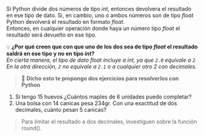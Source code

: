 Si Python divide dos números de tipo _int_, entonces devolvera el resultado en ese tipo de dato.
Si, en cambio, uno o ambos números son de tipo _float_ Python devolverá el resultado en formato _float_.
<br>
Entonces, en cualquier operación donde haya un número tipo _float_ el resultado será devuelto en ese tipo. 

:bulb: **¿Por qué creen que con que uno de los dos sea de tipo _float_ el resultado saldrá en ese tipo y no en tipo _int_?** <br>
_En cierta manera, el tipo de dato _float_ incluye a _int_, ya que `2.0` equivale a `2`. En la otra dirección, `2` no equivale a `2.1` o a cualquier otro 2 con decimales._
<br>


> :memo: **Dicho esto te propongo dos ejercicios para resolverlos con Python**
1. Si tengo 15 huevos ¿Cuántos maples de 6 unidades puedo completar?
2. Una bolsa con 14 canicas pesa 234gr. Con una exactitud de dos decimales, cuánto pesan 5 canicas?

> Para limitar el resultado a dos decimales, investiguen sobre la función round().